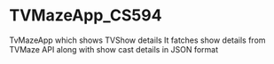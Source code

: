 # TVMazeApp_CS594
TvMazeApp which shows TVShow details
It fatches show details from TVMaze API along with show cast details in JSON format
